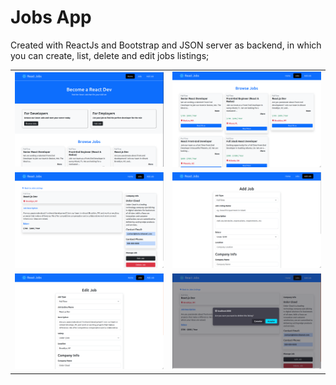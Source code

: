 # Jobs App

Created with ReactJs and Bootstrap and JSON server as backend, in which you can create, list, delete and edit jobs listings;

<table>
<tr>
<td width="50%">
<img src="./images/image1.png" width="400" alt="Job App Image 1">
</td>
<td width="50%">
<img src="./images/image2.png" width="400" alt="Job App Image 2">
</td>
</tr>
<tr>
<td width="50%">
<img src="./images/image3.png" width="400" alt="Job App Image 3">
</td>
<td width="50%">
<img src="./images/image4.png" width="400" alt="Job App Image 4">
</td>
</tr>
<tr>
<td width="50%">
<img src="./images/image5.png" width="400" alt="Job App Image 5">
</td>
<td width="50%">
<img src="./images/image6.png" width="400" alt="Job App Image 5">
</td>
</tr>
</table>
